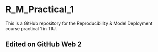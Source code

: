 # R_M_Practical_1
This is a GitHub repository for the Reproducibility &amp; Model Deployment course practical 1 in TIU.

## Edited on GitHub Web 2
